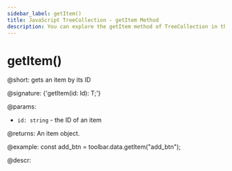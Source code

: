 ```yaml
---
sidebar_label: getItem()
title: JavaScript TreeCollection - getItem Method 
description: You can explore the getItem method of TreeCollection in the documentation of the DHTMLX JavaScript UI library. Browse developer guides and API reference, try out code examples and live demos, and download a free 30-day evaluation version of DHTMLX Suite.
---
```


# getItem()

@short: gets an item by its ID

@signature: {'getItem(id: Id): T;'}

@params:
- `id: string` - the ID of an item

@returns:
An item object.

@example:
const add_btn = toolbar.data.getItem("add_btn");

@descr:
